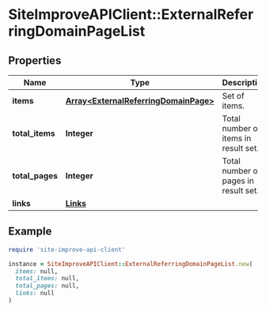 # SiteImproveAPIClient::ExternalReferringDomainPageList

## Properties

| Name | Type | Description | Notes |
| ---- | ---- | ----------- | ----- |
| **items** | [**Array&lt;ExternalReferringDomainPage&gt;**](ExternalReferringDomainPage.md) | Set of items. |  |
| **total_items** | **Integer** | Total number of items in result set. |  |
| **total_pages** | **Integer** | Total number of pages in result set. |  |
| **links** | [**Links**](Links.md) |  | [optional] |

## Example

```ruby
require 'site-improve-api-client'

instance = SiteImproveAPIClient::ExternalReferringDomainPageList.new(
  items: null,
  total_items: null,
  total_pages: null,
  links: null
)
```

